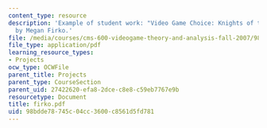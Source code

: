 ```yaml
---
content_type: resource
description: 'Example of student work: "Video Game Choice: Knights of the Old Republic"
  by Megan Firko.'
file: /media/courses/cms-600-videogame-theory-and-analysis-fall-2007/98bdde78745c04cc3600c8561d5fd781_firko.pdf
file_type: application/pdf
learning_resource_types:
- Projects
ocw_type: OCWFile
parent_title: Projects
parent_type: CourseSection
parent_uid: 27422620-efa8-2dce-c8e8-c59eb7767e9b
resourcetype: Document
title: firko.pdf
uid: 98bdde78-745c-04cc-3600-c8561d5fd781
---
```

